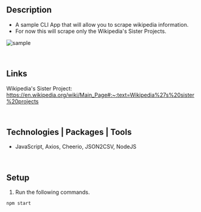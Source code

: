 ## Description
- A sample CLI App that will allow you to scrape wikipedia information.
- For now this will scrape only the Wikipedia's Sister Projects.

![sample](https://user-images.githubusercontent.com/69438999/193521598-c0319469-e52e-43c2-b38a-02a48fa4e885.PNG)


<br />

## Links
Wikipedia's Sister Project: https://en.wikipedia.org/wiki/Main_Page#:~:text=Wikipedia%27s%20sister%20projects

<br />

## Technologies | Packages | Tools
- JavaScript, Axios, Cheerio, JSON2CSV, NodeJS

<br />

## Setup
1. Run the following commands.
```bash
npm start
```

<br />
